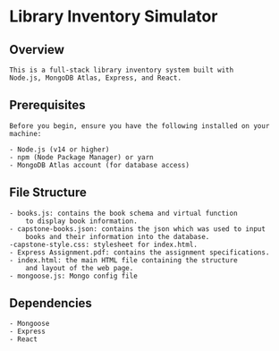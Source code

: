 # Library Inventory Simulator 
## Overview
    This is a full-stack library inventory system built with 
    Node.js, MongoDB Atlas, Express, and React.

## Prerequisites

    Before you begin, ensure you have the following installed on your machine:
    
    - Node.js (v14 or higher)
    - npm (Node Package Manager) or yarn
    - MongoDB Atlas account (for database access)

## File Structure

    - books.js: contains the book schema and virtual function 
        to display book information. 
    - capstone-books.json: contains the json which was used to input 
        books and their information into the database. 
    -capstone-style.css: stylesheet for index.html. 
    - Express Assignment.pdf: contains the assignment specifications. 
    - index.html: the main HTML file containing the structure  
        and layout of the web page.
    - mongoose.js: Mongo config file 

## Dependencies 

    - Mongoose
    - Express
    - React



